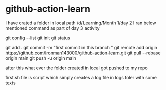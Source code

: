 # github-action-learn

I have crated a folder in local path /d/Learning/Month 1/day 2
 I ran below mentioned command as part of day 3 activity 

 git config --list
 git init
 git status
 
 git add .
 git commit -m "first commit in this branch "
 git remote add origin https://github.com/Ironman143000/github-action-learn.git
 git pull --rebase origin main
 git push -u origin main


after this what ever the folder created in local got pushed to my repo

first.sh file is script which simply creates a log file in logs foler with some texts 

